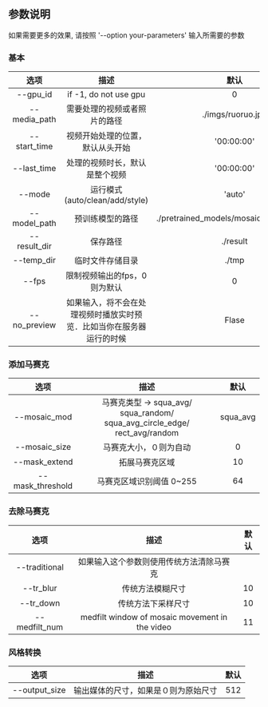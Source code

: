 ## 参数说明
如果需要更多的效果,  请按照 '--option your-parameters' 输入所需要的参数

### 基本

|    选项    |        描述         |                 默认                 |
| :----------: | :------------------------: | :-------------------------------------: |
|  --gpu_id   |   if -1, do not use gpu    |                    0                    |
| --media_path | 需要处理的视频或者照片的路径 |            ./imgs/ruoruo.jpg            |
| --start_time | 视频开始处理的位置，默认从头开始 | '00:00:00' |
| --last_time | 处理的视频时长，默认是整个视频 | '00:00:00' |
|    --mode    |    运行模式(auto/clean/add/style)    |                 'auto'                  |
| --model_path |   预训练模型的路径    | ./pretrained_models/mosaic/add_face.pth |
| --result_dir | 保存路径 |                 ./result          |
| --temp_dir | 临时文件存储目录 | ./tmp |
|    --fps    |    限制视频输出的fps，0则为默认    |                 0                  |
| --no_preview | 如果输入，将不会在处理视频时播放实时预览．比如当你在服务器运行的时候 | Flase |

### 添加马赛克

|    选项    |        描述       |                 默认                 |
| :----------: | :------------------------: | :-------------------------------------: |
| --mosaic_mod | 马赛克类型 -> squa_avg/ squa_random/ squa_avg_circle_edge/ rect_avg/random |                    squa_avg                    |
| --mosaic_size | 马赛克大小，０则为自动 |            0            |
|    --mask_extend    |    拓展马赛克区域    |         10  |
| --mask_threshold | 马赛克区域识别阈值 0~255 | 64 |

### 去除马赛克

|    选项    |        描述       |                 默认                 |
| :----------: | :------------------------: | :-------------------------------------: |
| --traditional | 如果输入这个参数则使用传统方法清除马赛克 |                                        |
| --tr_blur | 传统方法模糊尺寸 |            10            |
|    --tr_down    |    传统方法下采样尺寸    |         10  |
| --medfilt_num | medfilt window of mosaic movement in the video | 11 |

### 风格转换

|    选项    |        描述       |                 默认                 |
| :----------: | :------------------------: | :-------------------------------------: |
| --output_size | 输出媒体的尺寸，如果是０则为原始尺寸 |512|